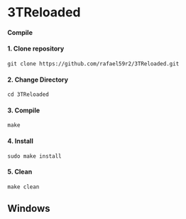 <h1>3TReloaded</h1>
<!--
###Download
###<a href="https://github.com/rafael59r2/3TReloaded/releases/download/1.1/3TReloaded-linux32.exe">32 bits</a>
###<a href="https://github.com/rafael59r2/3TReloaded/releases/download/1.1/3TReloaded-linux64.exe">64 bits</a>
###Or -->
<h4> Compile</h4>
<h4>1. Clone repository</h4>
<pre><code>git clone https://github.com/rafael59r2/3TReloaded.git</code></pre>

<h4>2. Change Directory</h4>
<pre><code>cd 3TReloaded</code></pre>
<h4>3. Compile</h4>
<pre><code>make</code></pre>
<h4>4. Install</h4>
<pre><code>sudo make install</code></pre>
<h4>5. Clean</h4>
<pre><code>make clean</code></pre>
<h2>Windows</h2>
<!--
###Download
###<a href="https://github.com/rafael59r2/3TReloaded/releases/download/1.1/3TReloaded-win32.exe">32 bits</a>
###<a href="https://github.com/rafael59r2/3TReloaded/releases/download/1.1/3TReloaded-win64.exe">64 bits</a>
-->

